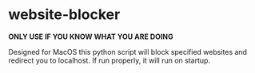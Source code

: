# website-blocker
**ONLY USE IF YOU KNOW WHAT YOU ARE DOING**

Designed for MacOS this python script will block specified websites and redirect you to localhost. If run properly, it will run on startup.

